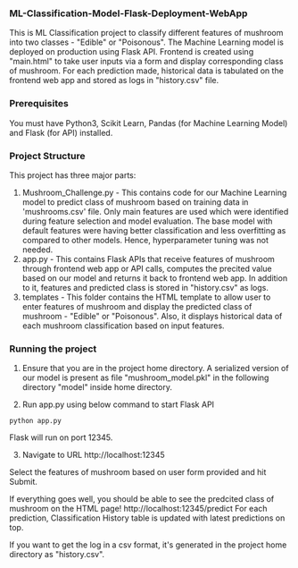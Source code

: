 ### ML-Classification-Model-Flask-Deployment-WebApp
This is ML Classification project to classify different features of mushroom into two classes - "Edible" or "Poisonous".
The Machine Learning model is deployed on production using Flask API.
Frontend is created using "main.html" to take user inputs via a form and display corresponding class of mushroom.
For each prediction made, historical data is tabulated on the frontend web app and stored as logs in "history.csv" file.

### Prerequisites
You must have Python3, Scikit Learn, Pandas (for Machine Learning Model) and Flask (for API) installed.

### Project Structure
This project has three major parts:
1. Mushroom_Challenge.py - This contains code for our Machine Learning model to predict class of mushroom based on training data in 'mushrooms.csv' file. Only main features are used which were identified during feature selection and model evaluation. The base model with default features were having better classification and less overfitting as compared to other models. Hence, hyperparameter tuning was not needed.
2. app.py - This contains Flask APIs that receive features of mushroom through frontend web app or API calls, computes the precited value based on our model and returns it back to frontend web app. In addition to it, features and predicted class is stored in "history.csv" as logs.
4. templates - This folder contains the HTML template to allow user to enter features of mushroom and display the predicted class of mushroom - "Edible" or "Poisonous". Also, it displays historical data of each mushroom classification based on input features.

### Running the project
1. Ensure that you are in the project home directory.
A serialized version of our model is present as file "mushroom_model.pkl" in the following directory "model" inside home directory.

2. Run app.py using below command to start Flask API
```
python app.py
```
Flask will run on port 12345.

3. Navigate to URL http://localhost:12345

Select the features of mushroom based on user form provided and hit Submit.

If everything goes well, you should be able to see the predcited class of mushroom on the HTML page!
http://localhost:12345/predict
For each prediction, Classification History table is updated with latest predictions on top.

If you want to get the log in a csv format, it's generated in the project home directory as "history.csv".


